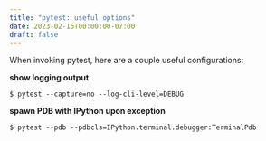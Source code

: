 ```yaml
---
title: "pytest: useful options"
date: 2023-02-15T00:00:00-07:00
draft: false
---
```


When invoking pytest, here are a couple useful configurations:

**show logging output**
```
$ pytest --capture=no --log-cli-level=DEBUG
```

**spawn PDB with IPython upon exception**
```
$ pytest --pdb --pdbcls=IPython.terminal.debugger:TerminalPdb
```
